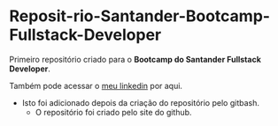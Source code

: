 # Reposit-rio-Santander-Bootcamp-Fullstack-Developer
Primeiro repositório criado para o **Bootcamp do Santander Fullstack Developer**.

Também pode acessar o [meu linkedin](https://www.linkedin.com/in/yuri-peres) por aqui.

+ Isto foi adicionado depois da criação do repositório pelo gitbash.
	* O repositório foi criado pelo site do github. 



